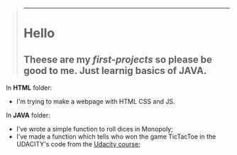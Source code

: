 >------------------------------------------------------
> # Hello
> Theese are my *first-projects* so please be good to me. 
> Just learnig basics of **JAVA**.
>------------------------------------------------------

In **HTML** folder:
- I'm trying to make a webpage with HTML CSS and JS.

In **JAVA** folder:
- I've wrote a simple function to roll dices in Monopoly;
- I've made a function which tells who won the game TicTacToe in the UDACITY's code from the [Udacity course](https://eu.udacity.com/course/java-programming-basics--ud282);
